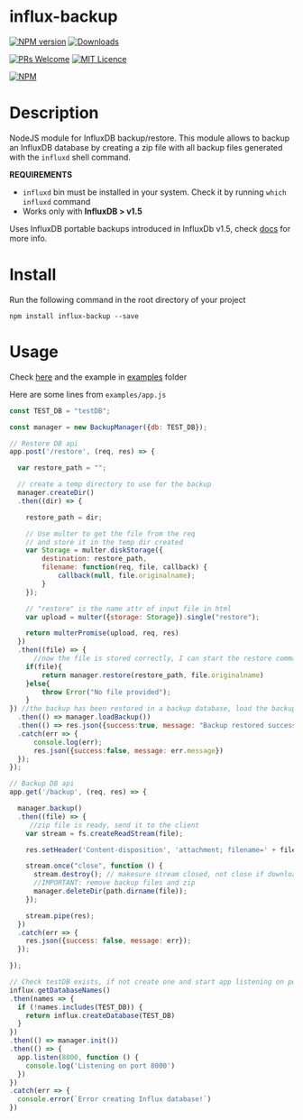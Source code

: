 # influx-backup

[![NPM version](http://img.shields.io/npm/v/influx-backup.svg)](https://www.npmjs.com/package/influx-backup)
[![Downloads](https://img.shields.io/npm/dm/influx-backup.svg)](https://www.npmjs.com/package/influx-backup)

[![PRs Welcome](https://img.shields.io/badge/PRs-welcome-brightgreen.svg?style=flat-square)](http://makeapullrequest.com)
[![MIT Licence](https://badges.frapsoft.com/os/mit/mit.png?v=103)](https://opensource.org/licenses/mit-license.php)

[![NPM](https://nodei.co/npm/influx-backup.png?downloads=true)](https://nodei.co/npm/influx-backup/)

# Description

NodeJS module for InfluxDB backup/restore. This module allows to backup an InfluxDB database by creating a zip file with all backup files generated with the `influxd` shell command.

**REQUIREMENTS**

- `influxd` bin must be installed in your system. Check it by running `which influxd` command
- Works only with **InfluxDB > v1.5**

Uses InfluxDB portable backups introduced in InfluxDb v1.5, check [docs](https://docs.influxdata.com/influxdb/v1.7/administration/backup_and_restore/#online-backup-and-restore-for-influxdb-oss) for more info.

# Install

Run the following command in the root directory of your project

    npm install influx-backup --save


# Usage

Check [here](https://robertslando.github.io/influx-backup/) and the example in [examples](https://github.com/robertsLando/influx-backup/tree/master/examples) folder

Here are some lines from `examples/app.js`

```javascript
const TEST_DB = "testDB";

const manager = new BackupManager({db: TEST_DB});

// Restore DB api
app.post('/restore', (req, res) => {

  var restore_path = "";

  // create a temp directory to use for the backup
  manager.createDir()
  .then((dir) => {

    restore_path = dir;

    // Use multer to get the file from the req
    // and store it in the temp dir created
    var Storage = multer.diskStorage({
        destination: restore_path,
        filename: function(req, file, callback) {
            callback(null, file.originalname);
        }
    });

    // "restore" is the name attr of input file in html
    var upload = multer({storage: Storage}).single("restore");

    return multerPromise(upload, req, res)
  })
  .then((file) => {
      //now the file is stored correctly, I can start the restore command
    if(file){
        return manager.restore(restore_path, file.originalname)
    }else{
        throw Error("No file provided");
    }
}) //the backup has been restored in a backup database, load the backup in the main database
  .then(() => manager.loadBackup())
  .then(() => res.json({success:true, message: "Backup restored successfully"}))
  .catch(err => {
      console.log(err);
      res.json({success:false, message: err.message})
  });
});

// Backup DB api
app.get('/backup', (req, res) => {

  manager.backup()
  .then((file) => {
     //zip file is ready, send it to the client
    var stream = fs.createReadStream(file);

    res.setHeader('Content-disposition', 'attachment; filename=' + file.split('/').pop());

    stream.once("close", function () {
      stream.destroy(); // makesure stream closed, not close if download aborted.
      //IMPORTANT: remove backup files and zip
      manager.deleteDir(path.dirname(file));
    });

    stream.pipe(res);
  })
  .catch(err => {
    res.json({success: false, message: err});
  });

});

// Check testDB exists, if not create one and start app listening on port 8000
influx.getDatabaseNames()
.then(names => {
  if (!names.includes(TEST_DB)) {
    return influx.createDatabase(TEST_DB)
  }
})
.then(() => manager.init())
.then(() => {
  app.listen(8000, function () {
    console.log('Listening on port 8000')
  })
})
.catch(err => {
  console.error(`Error creating Influx database!`)
})

```

